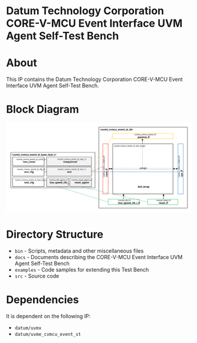 # Datum Technology Corporation CORE-V-MCU Event Interface UVM Agent Self-Test Bench

# About
This IP contains the Datum Technology Corporation CORE-V-MCU Event Interface UVM Agent Self-Test Bench.

# Block Diagram
![alt text](./docs/tb_block_diagram.svg "CORE-V-MCU Event Interface UVM Agent Self-Test Bench")

# Directory Structure
* `bin` - Scripts, metadata and other miscellaneous files
* `docs` - Documents describing the CORE-V-MCU Event Interface UVM Agent Self-Test Bench
* `examples` - Code samples for extending this Test Bench
* `src` - Source code


# Dependencies
It is dependent on the following IP:

* `datum/uvmx`
* `datum/uvme_cvmcu_event_st`